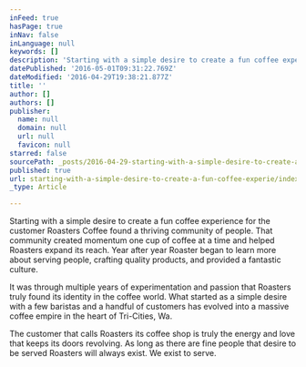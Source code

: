 ```yaml
---
inFeed: true
hasPage: true
inNav: false
inLanguage: null
keywords: []
description: 'Starting with a simple desire to create a fun coffee experience for the customer Roasters Coffee found a thriving community of people. That community created momentum one cup of coffee at a time and helped Roasters expand its reach. Year after year Roaster began to learn more about serving people, crafting quality products, and provided a fantastic culture. '
datePublished: '2016-05-01T09:31:22.769Z'
dateModified: '2016-04-29T19:38:21.877Z'
title: ''
author: []
authors: []
publisher:
  name: null
  domain: null
  url: null
  favicon: null
starred: false
sourcePath: _posts/2016-04-29-starting-with-a-simple-desire-to-create-a-fun-coffee-experie.md
published: true
url: starting-with-a-simple-desire-to-create-a-fun-coffee-experie/index.html
_type: Article

---
```

Starting with a simple desire to create a fun coffee experience for the customer Roasters Coffee found a thriving community of people. That community created momentum one cup of coffee at a time and helped Roasters expand its reach. Year after year Roaster began to learn more about serving people, crafting quality products, and provided a fantastic culture. 

It was through multiple years of experimentation and passion that Roasters truly found its identity in the coffee world. What started as a simple desire with a few baristas and a handful of customers has evolved into a massive coffee empire in the heart of Tri-Cities, Wa.

The customer that calls Roasters its coffee shop is truly the energy and love that keeps its doors revolving. As long as there are fine people that desire to be served Roasters will always exist. We exist to serve.